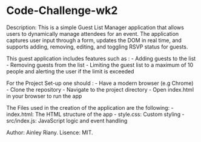 # Code-Challenge-wk2

Description:
This is a simple Guest List Manager application that allows users to dynamically manage attendees for an event. The application captures user input through a form, updates the DOM in real time, and supports adding, removing, editing, and toggling RSVP status for guests.

This guest application includes features such as :
                                                  - Adding guests to the list
                                                  - Removing guests from the list
                                                  - Limiting the guest list to a maximum of 10 people and alerting the user if the limit is exceeded

For the  Project Set-up one should :
                                    - Have a modern browser (e.g Chrome)
                                    - Clone the repository
                                    - Navigate to the project directory
                                    - Open index.html in your browser to run the app

The Files used in the creation of the application are the following:
                                                                    - index.html: The HTML structure of the app
                                                                    - style.css: Custom styling
                                                                    -src/index.js: JavaScript logic and event handling

Author: Ainley Riany.
Lisence: MIT.








